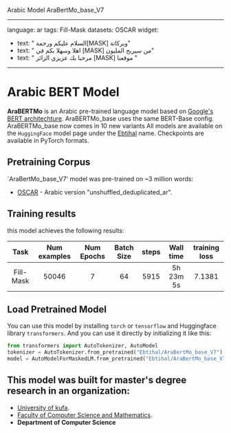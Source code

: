 Arabic Model AraBertMo_base_V7

---
language: ar
tags: Fill-Mask 
datasets: OSCAR
widget:
- text: " السلام عليكم ورحمة[MASK] وبركاتة"
- text: " اهلا وسهلا بكم في [MASK] من سيربح المليون"
- text: " مرحبا بك عزيزي الزائر [MASK] موقعنا "

---
# Arabic BERT Model
**AraBERTMo** is an Arabic pre-trained language model based on [Google's BERT architechture](https://github.com/google-research/bert). 
AraBERTMo_base uses the same BERT-Base config. 
AraBERTMo_base now comes in 10 new variants
All models are available on the `HuggingFace` model page under the [Ebtihal](https://huggingface.co/Ebtihal/) name. 
Checkpoints are available in PyTorch formats.

## Pretraining Corpus
`AraBertMo_base_V7' model was pre-trained on ~3 million words:
- [OSCAR](https://traces1.inria.fr/oscar/) - Arabic version "unshuffled_deduplicated_ar". 

## Training results
this model achieves the following results:

| Task | Num examples | Num Epochs  | Batch Size | steps | Wall time  | training loss| 
|:----:|:----:|:----:|:----:|:-----:|:----:|:-----:|
| Fill-Mask| 50046|  7  | 64 | 5915  | 5h 23m 5s | 7.1381  | 

## Load Pretrained Model
You can use this model by installing `torch` or `tensorflow` and Huggingface library `transformers`. And you can use it directly by initializing it like this:  
```python
from transformers import AutoTokenizer, AutoModel
tokenizer = AutoTokenizer.from_pretrained("Ebtihal/AraBertMo_base_V7")
model = AutoModelForMaskedLM.from_pretrained("Ebtihal/AraBertMo_base_V7")
```

 ## This model was built for master's degree research in an organization:
- [University of kufa](https://uokufa.edu.iq/).
- [Faculty of Computer Science and Mathematics](https://mathcomp.uokufa.edu.iq/).
- **Department of Computer Science**


